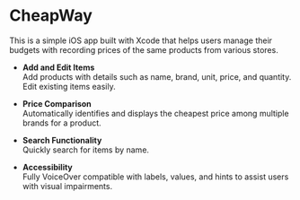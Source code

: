 # CheapWay
This is a simple iOS app built with Xcode that helps users manage their budgets with recording prices of the same products from various stores.

- **Add and Edit Items**  
  Add products with details such as name, brand, unit, price, and quantity. Edit existing items easily.

- **Price Comparison**  
  Automatically identifies and displays the cheapest price among multiple brands for a product.

- **Search Functionality**  
  Quickly search for items by name.

- **Accessibility**  
  Fully VoiceOver compatible with labels, values, and hints to assist users with visual impairments.

